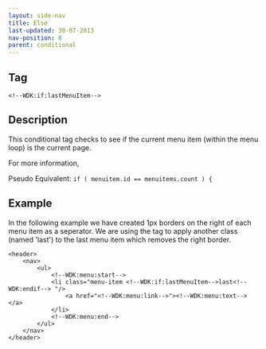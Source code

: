 ```yaml
---
layout: side-nav
title: Else
last-updated: 30-07-2013
nav-position: 8
parent: conditional
---
```



## Tag

`<!--WDK:if:lastMenuItem-->`

## Description

This conditional tag checks to see if the current menu item (within the menu loop) is the current page.

For more information,

Pseudo Equivalent:
`if ( menuitem.id == menuitems.count ) {`

## Example
In the following example we have created 1px borders on the right of each menu item as a seperator. We are using the tag to apply another class (named 'last') to the last menu item which removes the right border.

~~~
<header>
	<nav>
		<ul>
			<!--WDK:menu:start-->
			<li class="menu-item <!--WDK:if:lastMenuItem-->last<!--WDK:endif--> "/>
				<a href="<!--WDK:menu:link-->"><!--WDK:menu:text--></a>
			</li>
			<!--WDK:menu:end-->
		</ul>
	</nav>
</header>
~~~